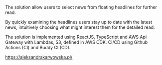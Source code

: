   The solution allow users to select news from floating headlines for
further read. 

  By quickly examining the headlines users stay up to
date with the latest news, intuitively choosing what might interest
them for the detailed read. 
  
  The solution is implemented using
ReactJS, TypeScript and AWS Api Gateway with Lambdas, S3,
defined in AWS CDK. CI/CD using Github Actions (CI) and Buddy CI
(CD).

https://aleksandrakarwowska.pl/
